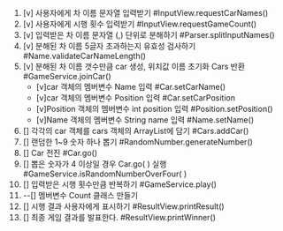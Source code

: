 1. [v] 사용자에게 차 이름 문자열 입력받기 #InputView.requestCarNames()
2. [v] 사용자에게 시행 횟수 입력받기 #InputView.requestGameCount()
3. [v] 입력받은 차 이름 문자열 (,) 단위로 분해하기 #Parser.splitInputNames()
4. [v] 분해된 차 이름 5글자 초과하는지 유효성 검사하기 #Name.validateCarNameLength()
5. [v] 분해된 차 이름 갯수만큼 car 생성, 위치값 이름 초기화 Cars 반환 #GameService.joinCar()
    - [v]car 객체의 멤버변수 Name 입력 #Car.setCarName()
    - [v]car 객체의 멤버변수 Position 입력 #Car.setCarPosition
    - [v]Position 객체의 멤버변수 int position 입력 #Position.setPosition()
    - [v]Name 객체의 멤버변수 String name 입력 #Name.setName()
6. [] 각각의 car 객체를 cars 객체의 ArrayList에 담기 #Cars.addCar()
7. [] 랜덤한 1~9 숫자 하나 뽑기 #RandomNumber.generateNumber()
8. [] Car 전진 #Car.go()
9. [] 뽑은 숫자가 4 이상일 경우 Car.go( ) 실행  #GameService.isRandomNumberOverFour( )
10. [] 입력받은 시행 횟수만큼 반복하기 #GameService.play()
11. --[] 멤버변수 Count 클래스 만들기
12. [] 시행 결과 사용자에게 표시하기 #ResultView.printResult()
13. [] 최종 게임 결과를 발표한다. #ResultView.printWinner()
